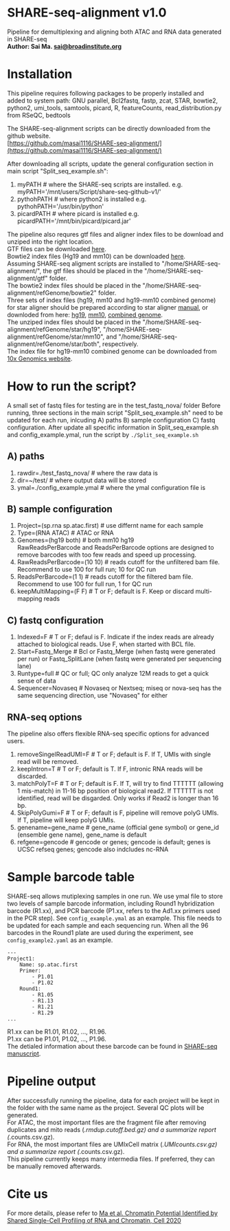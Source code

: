 # SHARE-seq-alignment v1.0
Pipeline for demultiplexing and aligning both ATAC and RNA data generated in SHARE-seq\
**Author: Sai Ma. sai@broadinstitute.org**

# Installation
This pipeline requires following packages to be properly installed and added to system path: GNU parallel, Bcl2fastq, fastp, zcat, STAR, bowtie2, python2, umi_tools, samtools, picard, R, featureCounts, read_distribution.py from RSeQC, bedtools

The SHARE-seq-alignment scripts can be directly downloaded from the github website.\
[https://github.com/masai1116/SHARE-seq-alignment/](https://github.com/masai1116/SHARE-seq-alignment/)

After downloading all scripts, update the general configuration section in main script "Split_seq_example.sh":
1) myPATH # where the SHARE-seq scripts are installed. e.g. myPATH='/mnt/users/Script/share-seq-github-v1/'
2) pythohPATH # where python2 is installed e.g. pythohPATH='/usr/bin/python' 
3) picardPATH # where picard is installed e.g. picardPATH='/mnt/bin/picard/picard.jar'

The pipeline also requres gtf files and aligner index files to be download and unziped into the right location.\
GTF files can be downloaded [here](https://drive.google.com/file/d/1HuGLf0vSHO58Ek5HibTRiwXWBn9fBMTz/view?usp=sharing).\
Bowtie2 index files (Hg19 and mm10) can be downloaded [here](https://drive.google.com/file/d/1bXIxznwirsZ6DZhqK1gw6ZKlj-UjFRhn/view?usp=sharing).\
Assuming SHARE-seq aligment scripts are installed to "/home/SHARE-seq-alignment/", the gtf files should be placed in the "/home/SHARE-seq-alignment/gtf" folder.\
The bowtie2 index files should be placed in the "/home/SHARE-seq-alignment/refGenome/bowtie2" folder.\
Three sets of index files (hg19, mm10 and hg19-mm10 combined genome) for star aligner should be prepared according to star aligner [manual](https://github.com/alexdobin/STAR), or downloded from here: [hg19](https://drive.google.com/file/d/1IXI4DP-mjh2qc-EQe1WnWJQOCVEI4KVX/view?usp=sharing), [mm10](https://drive.google.com/file/d/1n0UwzOeUbX7TIBOrcBbXjgH3i0UH-Ka5/view?usp=sharing), [combined genome](https://drive.google.com/file/d/15Z2YMUDiavYG0s9zLFAbbwqA0VhVNu-f/view?usp=sharing).\
The unziped index files should be placed in the "/home/SHARE-seq-alignment/refGenome/star/hg19", "/home/SHARE-seq-alignment/refGenome/star/mm10", and "/home/SHARE-seq-alignment/refGenome/star/both", respectively.\
The index file for hg19-mm10 combined genome can be downloaded from [10x Genomics website](https://support.10xgenomics.com/single-cell-gene-expression/software/downloads/latest).

# How to run the script?
A small set of fastq files for testing are in the test_fastq_nova/ folder
Before running, three sections in the main script "Split_seq_example.sh" need to be updated for each run, inlcuding 
A) paths B) sample configuration C) fastq configuration. After update all specific information in Split_seq_example.sh and config_example.ymal, run the script by ```./Split_seq_example.sh```
## A) paths
1) rawdir=./test_fastq_nova/ # where the raw data is
2) dir=~/test/ # where output data will be stored
3) ymal=./config_example.ymal # where the ymal configuration file is

## B) sample configuration
1) Project=(sp.rna sp.atac.first) # use differnt name for each sample 
2) Type=(RNA ATAC)  # ATAC or RNA
3) Genomes=(hg19 both) # both mm10 hg19 \
RawReadsPerBarcode and ReadsPerBarcode options are designed to remove barcodes with too few reads and speed up processing. 
4) RawReadsPerBarcode=(10 10) # reads cutoff for the unfiltered bam file. Recommend to use 100 for full run; 10 for QC run
5) ReadsPerBarcode=(1 1) # reads cutoff for the filtered bam file. Recommend to use 100 for full run, 1 for QC run
6) keepMultiMapping=(F F)  # T or F; default is F. Keep or discard multi-mapping reads

## C) fastq configuration
1) Indexed=F # T or F; defaul is F. Indicate if the index reads are already attached to biological reads. Use F, when started with BCL file.
2) Start=Fastq_Merge # Bcl or Fastq_Merge (when fastq were generated per run) or Fastq_SplitLane (when fastq were generated per sequencing lane)
3) Runtype=full # QC or full;  QC only analyze 12M reads to get a quick sense of data
4) Sequencer=Novaseq # Novaseq or Nextseq;  miseq or nova-seq has the same sequencing direction, use "Novaseq" for either

## RNA-seq options
The pipeline also offers flexible RNA-seq specific options for advanced users. 
1) removeSingelReadUMI=F # T or F; default is F. If T, UMIs with single read will be removed.
2) keepIntron=T # T or F; default is T. If F, intronic RNA reads will be discarded.
3) matchPolyT=F # T or F; default is F. If T, will try to find TTTTTT (allowing 1 mis-match) in 11-16 bp position of biological read2. If TTTTTT is not identified, read will be disgarded. Only works if Read2 is longer than 16 bp.
4) SkipPolyGumi=F # T or F; default is F, pipeline will remove polyG UMIs. If T, pipeline will keep polyG UMIs.
5) genename=gene_name # gene_name (official gene symbol) or gene_id (ensemble gene name), gene_name is default
6) refgene=gencode # gencode or genes; gencode is default; genes is UCSC refseq genes; gencode also indcludes nc-RNA

# Sample barcode table
SHARE-seq allows mutiplexing samples in one run. We use ymal file to store two levels of sample barcode information, including Round1 hybridization barcode (R1.xx), and PCR barcode (P1.xx, refers to the Ad1.xx primers used in the PCR step). See ```config_example.ymal``` as an example. This file needs to be updated for each sample and each sequencing run. When all the 96 barcodes in the Round1 plate are used during the experiment, see ```config_example2.yaml``` as an example.
```
---
Project1:
    Name: sp.atac.first
    Primer:
        - P1.01
        - P1.02
    Round1:
        - R1.05
        - R1.13
        - R1.21
        - R1.29
...
```        
R1.xx can be R1.01, R1.02, ..., R1.96.\
P1.xx can be P1.01, P1.02, ..., P1.96.\
The detialed information about these barcode can be found in [SHARE-seq manuscript](https://www.sciencedirect.com/science/article/pii/S0092867420312538).

# Pipeline output
After successfully running the pipeline, data for each project will be kept in the folder with the same name as the project. 
Several QC plots will be generated.\
For ATAC, the most important files are the fragment file after removing duplicates and mito reads (*.rmdup.cutoff.bed.gz) and a summarize report (*.counts.csv.gz).\
For RNA, the most important files are UMIxCell matrix (*.UMIcounts.csv.gz) and a summarize report (*.counts.csv.gz).\
This pipeline currently keeps many intermedia files. If preferred, they can be manually removed afterwards.

# Cite us
For more details, please refer to [Ma et al. Chromatin Potential Identified by Shared Single-Cell Profiling of RNA and Chromatin, Cell 2020](https://www.sciencedirect.com/science/article/pii/S0092867420312538)

